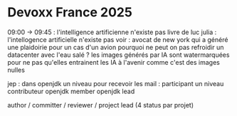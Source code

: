 # Devoxx France 2025

09:00 -> 09:45 : l'intelligence artificienne n'existe pas 
livre de luc julia : l'intellogence artificielle n'existe pas
voir : avocat de new york qui a généré une plaidoirie pour un cas d'un avion
pourquoi ne peut on pas refroidir un datacenter avec l'eau salé ?
les images générés par IA sont watermarquées pour ne pas qu'elles entrainent les IA à l'avenir comme c'est des images nulles


jep : 
dans openjdk
un niveau pour recevoir les mail : participant
un niveau contributeur 
openjdk member
openjdk lead

author / committer / reviewer / project lead (4 status par projet)